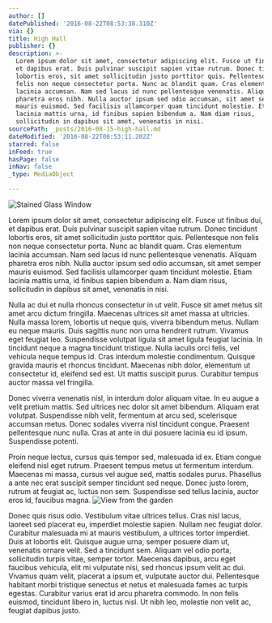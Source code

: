 ```yaml
---
author: []
datePublished: '2016-08-22T08:53:38.310Z'
via: {}
title: High Hall
publisher: {}
description: >-
  Lorem ipsum dolor sit amet, consectetur adipiscing elit. Fusce ut finibus dui,
  et dapibus erat. Duis pulvinar suscipit sapien vitae rutrum. Donec tincidunt
  lobortis eros, sit amet sollicitudin justo porttitor quis. Pellentesque non
  felis non neque consectetur porta. Nunc ac blandit quam. Cras elementum
  lacinia accumsan. Nam sed lacus id nunc pellentesque venenatis. Aliquam
  pharetra eros nibh. Nulla auctor ipsum sed odio accumsan, sit amet semper
  mauris euismod. Sed facilisis ullamcorper quam tincidunt molestie. Etiam
  lacinia mattis urna, id finibus sapien bibendum a. Nam diam risus,
  sollicitudin in dapibus sit amet, venenatis in nisi.
sourcePath: _posts/2016-08-15-high-hall.md
dateModified: '2016-08-22T08:53:11.202Z'
starred: false
inFeed: true
hasPage: false
inNav: false
_type: MediaObject

---
```

![Stained Glass Window](https://imgflo.herokuapp.com/graph/vahj1ThiexotieMo/de8e987767d66d7d3c6ffdc64118c2a3/croprotate.jpg?cropheight=3264&cropwidth=2448&degrees=-90&input=https%3A%2F%2Fthe-grid-user-content.s3-us-west-2.amazonaws.com%2F18ab8936-ca40-4e7c-893c-0d5099df6c01.jpg&x=0&y=0)

Lorem ipsum dolor sit amet, consectetur adipiscing elit. Fusce ut finibus dui, et dapibus erat. Duis pulvinar suscipit sapien vitae rutrum. Donec tincidunt lobortis eros, sit amet sollicitudin justo porttitor quis. Pellentesque non felis non neque consectetur porta. Nunc ac blandit quam. Cras elementum lacinia accumsan. Nam sed lacus id nunc pellentesque venenatis. Aliquam pharetra eros nibh. Nulla auctor ipsum sed odio accumsan, sit amet semper mauris euismod. Sed facilisis ullamcorper quam tincidunt molestie. Etiam lacinia mattis urna, id finibus sapien bibendum a. Nam diam risus, sollicitudin in dapibus sit amet, venenatis in nisi.

Nulla ac dui et nulla rhoncus consectetur in ut velit. Fusce sit amet metus sit amet arcu dictum fringilla. Maecenas ultrices sit amet massa at ultricies. Nulla massa lorem, lobortis ut neque quis, viverra bibendum metus. Nullam eu neque mauris. Duis sagittis nunc non urna hendrerit rutrum. Vivamus eget feugiat leo. Suspendisse volutpat ligula sit amet ligula feugiat lacinia. In tincidunt neque a magna tincidunt tristique. Nulla iaculis orci felis, vel vehicula neque tempus id. Cras interdum molestie condimentum. Quisque gravida mauris et rhoncus tincidunt. Maecenas nibh dolor, elementum ut consectetur id, eleifend sed est. Ut mattis suscipit purus. Curabitur tempus auctor massa vel fringilla.

Donec viverra venenatis nisl, in interdum dolor aliquam vitae. In eu augue a velit pretium mattis. Sed ultrices nec dolor sit amet bibendum. Aliquam erat volutpat. Suspendisse nibh velit, fermentum at arcu sed, scelerisque accumsan metus. Donec sodales viverra nisl tincidunt congue. Praesent pellentesque nunc nulla. Cras at ante in dui posuere lacinia eu id ipsum. Suspendisse potenti.

Proin neque lectus, cursus quis tempor sed, malesuada id ex. Etiam congue eleifend nisl eget rutrum. Praesent tempus metus ut fermentum interdum. Maecenas mi massa, cursus vel augue sed, mattis sodales purus. Phasellus a ante nec erat suscipit semper tincidunt sed neque. Donec justo lorem, rutrum at feugiat ac, luctus non sem. Suspendisse sed tellus lacinia, auctor eros id, faucibus magna.
![View from the garden](https://the-grid-user-content.s3-us-west-2.amazonaws.com/f137e4d4-6286-402a-9ede-ad2354e67160.jpg)

Donec quis risus odio. Vestibulum vitae ultrices tellus. Cras nisl lacus, laoreet sed placerat eu, imperdiet molestie sapien. Nullam nec feugiat dolor. Curabitur malesuada mi at mauris vestibulum, a ultrices tortor imperdiet. Duis at lobortis elit. Quisque augue urna, semper posuere diam ut, venenatis ornare velit. Sed a tincidunt sem. Aliquam vel odio porta, sollicitudin turpis vitae, semper tortor. Maecenas dapibus, arcu eget faucibus vehicula, elit mi vulputate nisi, sed rhoncus ipsum velit ac dui. Vivamus quam velit, placerat a ipsum et, vulputate auctor dui. Pellentesque habitant morbi tristique senectus et netus et malesuada fames ac turpis egestas. Curabitur varius erat id arcu pharetra commodo. In non felis euismod, tincidunt libero in, luctus nisl. Ut nibh leo, molestie non velit ac, feugiat dapibus justo.